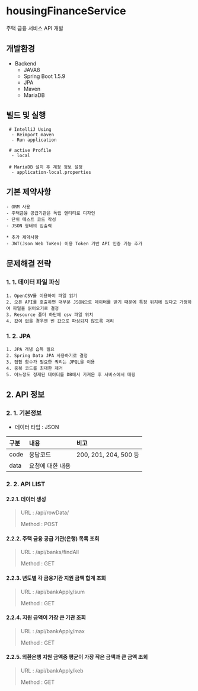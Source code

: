 # housingFinanceService
주택 금융 서비스 API 개발

## 개발환경

- Backend
  - JAVA8
  - Spring Boot 1.5.9
  - JPA
  - Maven
  - MariaDB

## 빌드 및 실행

```
 # IntelliJ Using
  - Reimport maven
  - Run application 

 # active Profile 
  - local
    
 # MariaDB 설치 후 계정 정보 설정
  - application-local.properties
```
## 기본 제약사항

```
- ORM 사용
- 주택금융 공급기관은 독립 엔티티로 디자인
- 단위 테스트 코드 작성
- JSON 형태의 입출력

* 추가 제약사항
- JWT(Json Web ToKen) 이용 Token 기반 API 인증 기능 추가
```

## 문제해결 전략

### 1. 1. 데이터 파일 파싱

```
1. OpenCSV를 이용하여 파일 읽기
2. 오픈 API를 호출하면 대부분 JSON으로 데이터를 받기 때문에 특정 위치에 있다고 가정하여 파일을 읽어오기로 결정
3. Resource 폴더 하단에 csv 파일 위치
4. 값이 없을 경우엔 빈 값으로 파싱되지 않도록 처리
```

### 1. 2. JPA
```
1. JPA 개념 습득 필요
2. Spring Data JPA 사용하기로 결정
3. 집합 함수가 필요한 쿼리는 JPQL을 이용
4. 중복 코드를 최대한 제거
5. 어느정도 정제된 데이터를 DB에서 가져온 후 서비스에서 매핑
```


## 2. API 정보

### 2. 1. 기본정보

- 데이터 타입 : JSON 

| 구분    | 내용            | 비고                             |
| :------ | :---------------| :-------------------------------|
| code    | 응답코드        | 200, 201, 204, 500 등            |
| data    | 요청에 대한 내용 |                                 |

### 2. 2. API LIST

#### 2.2.1. 데이터 생성

> URL : /api/rowData/
>
> Method : POST
>


#### 2.2.2. 주택 금융 공급 기관(은행) 목록 조회

> URL : /api/banks/findAll
>
> Method : GET
>


#### 2.2.3. 년도별 각 금융기관 지원 금액 합계 조회

> URL : /api/bankApply/sum
>
> Method : GET
>


#### 2.2.4. 지원 금액이 가장 큰 기관 조회

> URL : /api/bankApply/max
>
> Method : GET


#### 2.2.5. 외환은행 지원 금액중 평균이 가장 작은 금액과 큰 금액 조회

> URL : /api/bankApply/keb
>
> Method : GET

